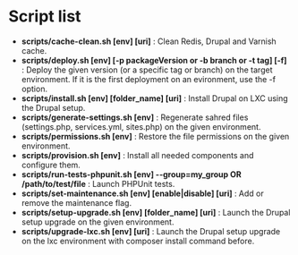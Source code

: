 Script list
===========

 + __scripts/cache-clean.sh [env] [uri]__ : Clean Redis, Drupal and Varnish cache.
 + __scripts/deploy.sh [env] [-p packageVersion or -b branch or -t tag] [-f]__ : Deploy the given version (or a specific tag or branch) on the target environment. If it is the first deployment on an evironment, use the -f option.
 + __scripts/install.sh [env] [folder_name] [uri]__ : Install Drupal on LXC using the Drupal setup.
 + __scripts/generate-settings.sh [env]__ : Regenerate sahred files (settings.php, services.yml, sites.php) on the given environment.
 + __scripts/permissions.sh [env]__ : Restore the file permissions on the given environment.
 + __scripts/provision.sh [env]__ : Install all needed components and configure them.
 + __scripts/run-tests-phpunit.sh [env] --group=my_group OR /path/to/test/file__ : Launch PHPUnit tests.
 + __scripts/set-maintenance.sh [env] [enable|disable] [uri]__ : Add or remove the maintenance flag.
 + __scripts/setup-upgrade.sh [env] [folder_name] [uri]__ : Launch the Drupal setup upgrade on the given environment.
 + __scripts/upgrade-lxc.sh [env] [uri]__ : Launch the Drupal setup upgrade on the lxc environment with composer install command before.
